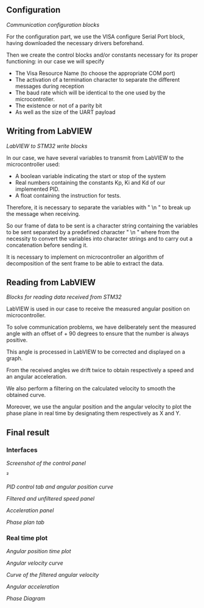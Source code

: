 ﻿## <a name="_2zbgiuw"></a>Configuration

<a name="_1egqt2p"></a>*Communication configuration blocks*

For the configuration part, we use the VISA configure Serial Port block, having downloaded the necessary drivers beforehand.

Then we create the control blocks and/or constants necessary for its proper functioning: in our case we will specify 

- The Visa Resource Name (to choose the appropriate COM port) 
- The activation of a termination character to separate the different messages during reception
- The baud rate which will be identical to the one used by the microcontroller.
- The existence or not of a parity bit 
- As well as the size of the UART payload
## <a name="_3ygebqi"></a>Writing from LabVIEW

<a name="_2dlolyb"></a>*LabVIEW to STM32 write blocks*

In our case, we have several variables to transmit from LabVIEW to the microcontroller used: 

- A boolean variable indicating the start or stop of the system
- Real numbers containing the constants Kp, Ki and Kd of our implemented PID.
- A float containing the instruction for tests.

Therefore, it is necessary to separate the variables with " \n " to break up the message when receiving. 

So our frame of data to be sent is a character string containing the variables to be sent separated by a predefined character " \n " where from the necessity to convert the variables into character strings and to carry out a concatenation before sending it.

It is necessary to implement on microcontroller an algorithm of decomposition of the sent frame to be able to extract the data.
## <a name="_sqyw64"></a>Reading from LabVIEW

<a name="_3cqmetx"></a>*Blocks for reading data received from STM32*

LabVIEW is used in our case to receive the measured angular position on microcontroller.

To solve communication problems, we have deliberately sent the measured angle with an offset of + 90 degrees to ensure that the number is always positive. 

This angle is processed in LabVIEW to be corrected and displayed on a graph.

From the received angles we drift twice to obtain respectively a speed and an angular acceleration.

We also perform a filtering on the calculated velocity to smooth the obtained curve.

Moreover, we use the angular position and the angular velocity to plot the phase plane in real time by designating them respectively as X and Y.



## <a name="_1rvwp1q"></a>Final result 
### <a name="_4bvk7pj"></a>**Interfaces**

<a name="_2r0uhxc"></a>*Screenshot of the control panel*

²

<a name="_1664s55"></a>*PID control tab and angular position curve*

<a name="_3q5sasy"></a>*Filtered and unfiltered speed panel*


<a name="_25b2l0r"></a>*Acceleration panel*

<a name="_kgcv8k"></a>*Phase plan tab*
### <a name="_34g0dwd"></a>**Real time plot**

<a name="_1jlao46"></a>*Angular position time plot*

<a name="_43ky6rz"></a>*Angular velocity curve* 

<a name="_2iq8gzs"></a>*Curve of the filtered angular velocity*



<a name="_xvir7l"></a>*Angular acceleration*


*Phase Diagram*


